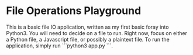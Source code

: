<h1>File Operations Playground</h1>

<p>This is a basic file IO application, written as my first basic foray into Python3. You will need to decide on a file to run. Right now, focus on either a Python file, a Javascript file, or possibly a plaintext file. To run the application, simply run ```python3 app.py <filename>```.</p>